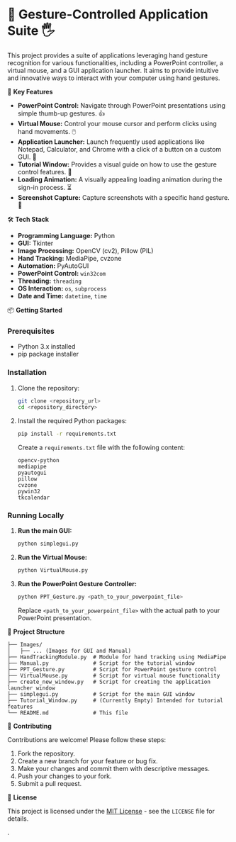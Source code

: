 # 👋 Gesture-Controlled Application Suite 🖐️

This project provides a suite of applications leveraging hand gesture recognition for various functionalities, including a PowerPoint controller, a virtual mouse, and a GUI application launcher. It aims to provide intuitive and innovative ways to interact with your computer using hand gestures.

🚀 **Key Features**

*   **PowerPoint Control:** Navigate through PowerPoint presentations using simple thumb-up gestures. 👍
*   **Virtual Mouse:** Control your mouse cursor and perform clicks using hand movements. 🖱️
*   **Application Launcher:** Launch frequently used applications like Notepad, Calculator, and Chrome with a click of a button on a custom GUI. 🚀
*   **Tutorial Window:** Provides a visual guide on how to use the gesture control features. 📖
*   **Loading Animation:** A visually appealing loading animation during the sign-in process. ⏳
*   **Screenshot Capture:** Capture screenshots with a specific hand gesture. 📸

🛠️ **Tech Stack**

*   **Programming Language:** Python
*   **GUI:** Tkinter
*   **Image Processing:** OpenCV (cv2), Pillow (PIL)
*   **Hand Tracking:** MediaPipe, cvzone
*   **Automation:** PyAutoGUI
*   **PowerPoint Control:** `win32com`
*   **Threading:** `threading`
*   **OS Interaction:** `os`, `subprocess`
*   **Date and Time:** `datetime`, `time`

📦 **Getting Started**

### Prerequisites

*   Python 3.x installed
*   pip package installer

### Installation

1.  Clone the repository:

    ```bash
    git clone <repository_url>
    cd <repository_directory>
    ```

2.  Install the required Python packages:

    ```bash
    pip install -r requirements.txt
    ```

    Create a `requirements.txt` file with the following content:

    ```
    opencv-python
    mediapipe
    pyautogui
    pillow
    cvzone
    pywin32
    tkcalendar
    ```

### Running Locally

1.  **Run the main GUI:**

    ```bash
    python simplegui.py
    ```

2.  **Run the Virtual Mouse:**

    ```bash
    python VirtualMouse.py
    ```

3.  **Run the PowerPoint Gesture Controller:**

    ```bash
    python PPT_Gesture.py <path_to_your_powerpoint_file>
    ```
    Replace `<path_to_your_powerpoint_file>` with the actual path to your PowerPoint presentation.

📂 **Project Structure**

```
├── Images/
│   ├── ... (Images for GUI and Manual)
├── HandTrackingModule.py  # Module for hand tracking using MediaPipe
├── Manual.py              # Script for the tutorial window
├── PPT_Gesture.py         # Script for PowerPoint gesture control
├── VirtualMouse.py        # Script for virtual mouse functionality
├── create_new_window.py   # Script for creating the application launcher window
├── simplegui.py           # Script for the main GUI window
├── Tutorial_Window.py     # (Currently Empty) Intended for tutorial features
└── README.md              # This file
```


🤝 **Contributing**

Contributions are welcome! Please follow these steps:

1.  Fork the repository.
2.  Create a new branch for your feature or bug fix.
3.  Make your changes and commit them with descriptive messages.
4.  Push your changes to your fork.
5.  Submit a pull request.

📝 **License**

This project is licensed under the [MIT License](LICENSE) - see the `LICENSE` file for details.


.
